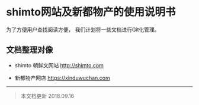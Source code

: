 # shimto网站及新都物产的使用说明书

为了方便用户查找阅读方便， 我们计划将一些文档进行Git化管理。 

## 文档整理对像

* shimto 朝鲜文网站 http://shimto.com

* 新都物产网店 https://xinduwuchan.com

----

>本文档更新 2018.09.16
